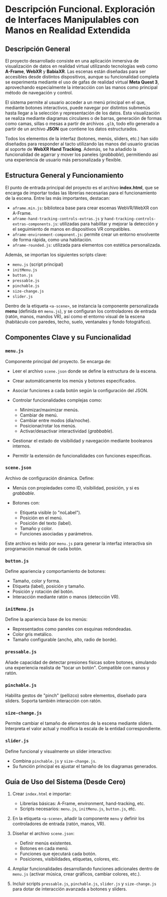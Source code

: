 # Descripción Funcional. Exploración de Interfaces Manipulables con Manos en Realidad Extendida

## Descripción General

El proyecto desarrollado consiste en una aplicación inmersiva de visualización de datos en realidad virtual utilizando tecnologías web como **A-Frame**, **WebXR** y **BabiaXR**. Las escenas están diseñadas para ser accesibles desde distintos dispositivos, aunque su funcionalidad completa se experimenta mediante el uso de gafas de realidad virtual **Meta Quest 3**, aprovechando especialmente la interacción con las manos como principal método de navegación y control.

El sistema permite al usuario acceder a un menú principal en el que, mediante botones interactivos, puede navegar por distintos submenús hasta llegar a la selección y representación de los datos. Esta visualización se realiza mediante diagramas circulares o de barras, generación de formas como camas, sillas o mesas a partir de archivos `.glb`, todo ello generado a partir de un archivo **JSON** que contiene los datos estructurados.

Todos los elementos de la interfaz (botones, menús, sliders, etc.) han sido diseñados para responder al tacto utilizando las manos del usuario gracias al soporte de **WebXR Hand Tracking**. Además, se ha añadido la funcionalidad de agarrar y mover los paneles (*grabbable*), permitiendo así una experiencia de usuario más personalizada y flexible.

## Estructura General y Funcionamiento

El punto de entrada principal del proyecto es el archivo **index.html**, que se encarga de importar todas las librerías necesarias para el funcionamiento de la escena. Entre las más importantes, destacan:

* `aframe.min.js`: biblioteca base para crear escenas WebVR/WebXR con A-Frame.
* `aframe-hand-tracking-controls-extras.js` y `hand-tracking-controls-extras-components.js`: utilizadas para habilitar y mejorar la detección y el seguimiento de manos en dispositivos VR compatibles.
* `aframe-environment-component.js`: permite crear un entorno envolvente de forma rápida, como una habitación.
* `aframe-rounded.js`: utilizada para elementos con estética personalizada.

Además, se importan los siguientes scripts clave:

* `menu.js` (script principal)
* `initMenu.js`
* `button.js`
* `pressable.js`
* `pinchable.js`
* `size-change.js`
* `slider.js`

Dentro de la etiqueta `<a-scene>`, se instancia la componente personalizada **menu** (definida en `menu.js`), y se configuran los controladores de entrada (ratón, manos, mandos VR), así como el entorno visual de la escena (habitáculo con paredes, techo, suelo, ventanales y fondo fotográfico).

## Componentes Clave y su Funcionalidad

### `menu.js`

Componente principal del proyecto. Se encarga de:

* Leer el archivo `scene.json` donde se define la estructura de la escena.
* Crear automáticamente los menús y botones especificados.
* Asociar funciones a cada botón según la configuración del JSON.
* Controlar funcionalidades complejas como:

  * Minimizar/maximizar menús.
  * Cambiar de menú.
  * Cambiar entre modos (día/noche).
  * Posicionar/rotar los menús.
  * Activar/desactivar interactividad (*grabbable*).
* Gestionar el estado de visibilidad y navegación mediante booleanos internos.
* Permitir la extensión de funcionalidades con funciones específicas.

### `scene.json`

Archivo de configuración dinámica. Define:

* Menús con propiedades como ID, visibilidad, posición, y si es *grabbable*.
* Botones con:

  * Etiqueta visible (o "noLabel").
  * Posición en el menú.
  * Posición del texto (label).
  * Tamaño y color.
  * Funciones asociadas y parámetros.

Este archivo es leído por `menu.js` para generar la interfaz interactiva sin programación manual de cada botón.

### `button.js`

Define apariencia y comportamiento de botones:

* Tamaño, color y forma.
* Etiqueta (label), posición y tamaño.
* Posición y rotación del botón.
* Interacción mediante ratón o manos (detección VR).

### `initMenu.js`

Define la apariencia base de los menús:

* Representados como paneles con esquinas redondeadas.
* Color gris metálico.
* Tamaño configurable (ancho, alto, radio de borde).

### `pressable.js`

Añade capacidad de detectar presiones físicas sobre botones, simulando una experiencia realista de "tocar un botón". Compatible con manos y ratón.

### `pinchable.js`

Habilita gestos de "pinch" (pellizco) sobre elementos, diseñado para sliders. Soporta también interacción con ratón.

### `size-change.js`

Permite cambiar el tamaño de elementos de la escena mediante sliders. Interpreta el valor actual y modifica la escala de la entidad correspondiente.

### `slider.js`

Define funcional y visualmente un slider interactivo:

* Combina `pinchable.js` y `size-change.js`.
* Su función principal es ajustar el tamaño de los diagramas generados.

## Guía de Uso del Sistema (Desde Cero)

1. Crear `index.html` e importar:

   * Librerías básicas: A-Frame, environment, hand-tracking, etc.
   * Scripts necesarios: `menu.js`, `initMenu.js`, `button.js`, etc.

2. En la etiqueta `<a-scene>`, añadir la componente `menu` y definir los controladores de entrada (ratón, manos, VR).

3. Diseñar el archivo `scene.json`:

   * Definir menús existentes.
   * Botones en cada menú.
   * Funciones que ejecutará cada botón.
   * Posiciones, visibilidades, etiquetas, colores, etc.

4. Ampliar funcionalidades desarrollando funciones adicionales dentro de `menu.js` (activar música, crear gráficos, cambiar colores, etc.).

5. Incluir scripts `pressable.js`, `pinchable.js`, `slider.js` y `size-change.js` para dotar de interacción avanzada a botones y sliders.
